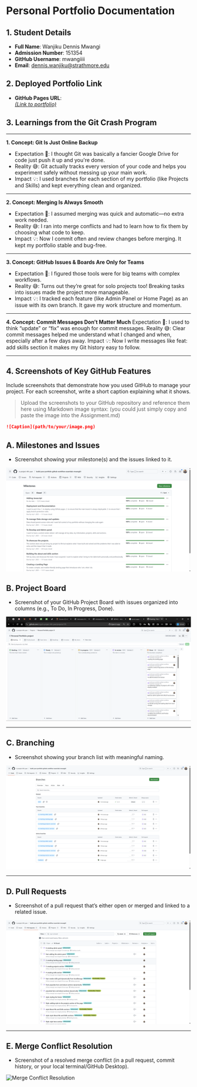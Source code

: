 # Personal Portfolio Documentation

## 1. Student Details

- **Full Name**: Wanjiku Dennis Mwangi
- **Admission Number**: 151354
- **GitHub Username**: mwangiiii
- **Email**: dennis.wanjiku@strathmore.edu

## 2. Deployed Portfolio Link

- **GitHub Pages URL**:  
 [ _(Link to portfolio)_](https://is-project-4th-year.github.io/build-your-portfolio-github-workflow-essentials-mwangiiii/)

## 3. Learnings from the Git Crash Program

--- 

**1. Concept: Git Is Just Online Backup**
-    Expectation 👀: I thought Git was basically a fancier Google Drive for code just push it up and you're done.
-    Reality 😅: Git actually tracks every version of your code and helps you experiment safely without messing up your main work.
-    Impact 💡: I used branches for each section of my portfolio (like Projects and Skills) and kept everything clean and organized.

---

**2. Concept: Merging Is Always Smooth**
-    Expectation 👀: I assumed merging was quick and automatic—no extra work needed.
-    Reality 😅: I ran into merge conflicts and had to learn how to fix them by choosing what code to keep.
-    Impact 💡: Now I commit often and review changes before merging. It kept my portfolio stable and bug-free.

---

**3. Concept: GitHub Issues & Boards Are Only for Teams**
-    Expectation 👀: I figured those tools were for big teams with complex workflows.
-    Reality 😅: Turns out they’re great for solo projects too! Breaking tasks into issues made the project more manageable.
-    Impact 💡: I tracked each feature (like Admin Panel or Home Page) as an issue with its own branch. It gave my work structure and momentum.

---

**4. Concept: Commit Messages Don’t Matter Much**
Expectation 👀: I used to think “update” or “fix” was enough for commit messages.
Reality 😅: Clear commit messages helped me understand what I changed and when, especially after a few days away.
Impact 💡: Now I write messages like feat: add skills section it makes my Git history easy to follow.

--- 

## 4. Screenshots of Key GitHub Features

Include screenshots that demonstrate how you used GitHub to manage your project. For each screenshot, write a short caption explaining what it shows.

> Upload the screenshots to your GitHub repository and reference them here using Markdown image syntax:
> (you could just simply copy and paste the image into the Assignment.md)

```markdown
![Caption](path/to/your/image.png)
```



## A. Milestones and Issues

- Screenshot showing your milestone(s) and the issues linked to it.

![Milestones Overview](images/all_milestones.png)


## B. Project Board

- Screenshot of your GitHub Project Board with issues organized into columns (e.g., To Do, In Progress, Done).

![Project Board Overview](images/projects.png)

---

## C. Branching

- Screenshot showing your branch list with meaningful naming.

![Branch List](images/branching.png)

---

## D. Pull Requests

- Screenshot of a pull request that’s either open or merged and linked to a related issue.

![Pull Request Example](images/pull_request.png)

---

## E. Merge Conflict Resolution

- Screenshot of a resolved merge conflict (in a pull request, commit history, or your local terminal/GitHub Desktop).

![Merge Conflict Resolution](images/merge-conflict-resolved.png)


